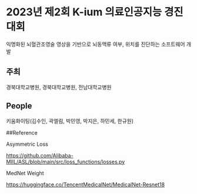 # 2023년 제2회 K-ium 의료인공지능 경진대회
익명화된 뇌혈관조영술 영상을 기반으로 뇌동맥류 여부, 위치를 진단하는 소프트웨어 개발

## 주최

경북대학교병원, 경북대학교병원, 전남대학교병원

## People

키움화이팅(김수인, 곽엘림, 박민영, 박지은, 하민세, 한규원)

##Reference

Asymmetric Loss

https://github.com/Alibaba-MIIL/ASL/blob/main/src/loss_functions/losses.py

MedNet Weight

https://huggingface.co/TencentMedicalNet/MedicalNet-Resnet18

